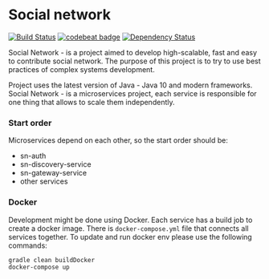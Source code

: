 # Social network

[![Build Status](https://travis-ci.org/YashchenkoN/social-network.svg?branch=master)](https://travis-ci.org/YashchenkoN/social-network)
[![codebeat badge](https://codebeat.co/badges/0e01df9f-245c-4757-aac2-826753b8f480)](https://codebeat.co/projects/github-com-yashchenkon-social-network-master)
[![Dependency Status](https://www.versioneye.com/user/projects/5aef02250fb24f5469670132/badge.svg?style=flat-square)](https://www.versioneye.com/user/projects/5aef02250fb24f5469670132)

Social Network - is a project aimed to develop high-scalable, fast and easy to contribute
social network. The purpose of this project is to try to use best practices of
complex systems development.

Project uses the latest version of Java - Java 10 and modern frameworks. Social Network - is a
microservices project, each service is responsible for one thing that allows to scale them
independently.

### Start order

Microservices depend on each other, so the start order should be:

- sn-auth
- sn-discovery-service
- sn-gateway-service
- other services

### Docker

Development might be done using Docker. Each service has a build job to create a docker image.
There is `docker-compose.yml` file that connects all services together. To update and run docker env
please use the following commands:

```
gradle clean buildDocker
docker-compose up
```
